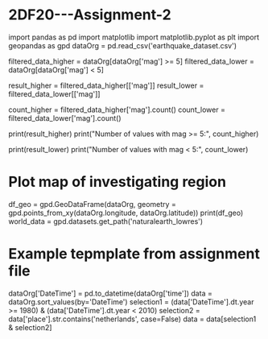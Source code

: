 # 2DF20---Assignment-2
import pandas as pd
import matplotlib
import matplotlib.pyplot as plt
import geopandas as gpd
dataOrg = pd.read_csv('earthquake_dataset.csv')

filtered_data_higher = dataOrg[dataOrg['mag'] >= 5]
filtered_data_lower = dataOrg[dataOrg['mag'] < 5]

result_higher = filtered_data_higher[['mag']]
result_lower = filtered_data_lower[['mag']]

count_higher = filtered_data_higher['mag'].count()
count_lower = filtered_data_lower['mag'].count()

print(result_higher)
print("Number of values with mag >= 5:", count_higher)

print(result_lower)
print("Number of values with mag < 5:", count_lower)


# Plot map of investigating region
df_geo = gpd.GeoDataFrame(dataOrg, geometry = gpd.points_from_xy(dataOrg.longitude, dataOrg.latitude))
print(df_geo)
world_data = gpd.datasets.get_path('naturalearth_lowres')

# Example tepmplate from assignment file
dataOrg['DateTime'] = pd.to_datetime(dataOrg['time'])
data = dataOrg.sort_values(by='DateTime')
selection1 = (data['DateTime'].dt.year >= 1980) & (data['DateTime'].dt.year < 2010)
selection2 = data['place'].str.contains('netherlands', case=False)
data = data[selection1 & selection2]

